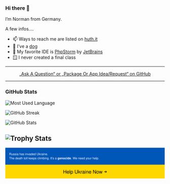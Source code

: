 ### Hi there 👋

I’m Norman from Germany.

A few infos....

* 📫 Ways to reach me are listed on [huth.it](https://huth.it/)
* 🐶 I’ve a [dog](https://www.instagram.com/p/CDCauMmJD3P/)
* 🧬 My favorite IDE is [PhpStorm](https://www.jetbrains.com/de-de/phpstorm/) by [JetBrains](https://www.jetbrains.com/)
* 🪟 I never created a final class

---

<p align="center">
<a href="https://github.com/Muetze42/Muetze42/issues/new/choose" target="_blank">„Ask A Question“ or „Package Or App Idea/Request“ on GitHub</a>
</p>

---

### GitHub Stats

![Most Used Language](https://github-readme-stats.vercel.app/api/top-langs/?username=Muetze42&bg_color=0f172a&title_color=f1f5f9&text_color=ec4899&layout=compact)

![GitHub Streak](https://github-readme-streak-stats.herokuapp.com?user=Muetze42&theme=radical&background=0F172A&currStreakNum=EC4899&fire=EC4899&currStreakLabel=EC4899&sideLabels=EC4899)

![GitHub Stats](https://github-readme-stats.vercel.app/api?username=Muetze42&bg_color=0f172a&title_color=f1f5f9&text_color=ec4899)

![Trophy Stats](https://github-profile-trophy.vercel.app/?username=Muetze42)
---

[![Stand With Ukraine](https://raw.githubusercontent.com/vshymanskyy/StandWithUkraine/main/banner2-direct.svg)](https://vshymanskyy.github.io/StandWithUkraine/)
